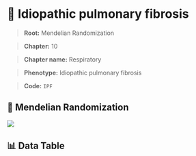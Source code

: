 # 🧪 Idiopathic pulmonary fibrosis

> **Root:** Mendelian Randomization

> **Chapter:** 10  

> **Chapter name:** Respiratory

> **Phenotype:** Idiopathic pulmonary fibrosis  

> **Code:** `IPF`

## 🧬 Mendelian Randomization  

<img src="/MR/Figures/Forward/IPF.png"/>

## 📊 Data Table

<CsvTableMRF src="/MR_Data/Forward/IPF.csv"/>
